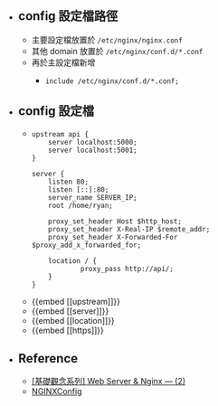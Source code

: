 - ## config 設定檔路徑
	- 主要設定檔放置於 `/etc/nginx/nginx.conf`
	- 其他 domain 放置於 `/etc/nginx/conf.d/*.conf`
	- 再於主設定檔新增
		- ```plain
		  include /etc/nginx/conf.d/*.conf;
		  ```
- ## config 設定檔
	- ```plain
	  upstream api {
	      server localhost:5000;
	      server localhost:5001;
	  }
	  
	  server {
	      listen 80;
	      listen [::]:80;
	      server_name SERVER_IP;
	      root /home/ryan;
	  
	      proxy_set_header Host $http_host;
	      proxy_set_header X-Real-IP $remote_addr;
	      proxy_set_header X-Forwarded-For $proxy_add_x_forwarded_for;
	  
	      location / {
	              proxy_pass http://api/;
	      }
	  }
	  ```
	- {{embed [[upstream]]}}
	- {{embed [[server]]}}
	- {{embed [[location]]}}
	- {{embed [[https]]}}
- ## Reference
	- [[基礎觀念系列] Web Server & Nginx — (2)](https://medium.com/starbugs/web-server-nginx-2-bc41c6268646)
	- [NGINXConfig](https://www.digitalocean.com/community/tools/nginx)
